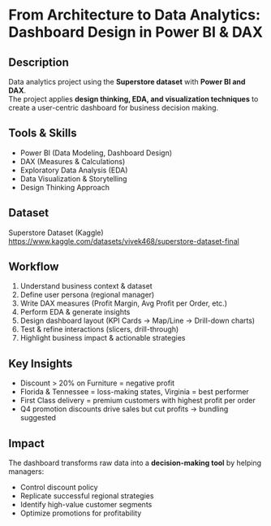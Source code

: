# From Architecture to Data Analytics: Dashboard Design in Power BI & DAX

## Description
Data analytics project using the **Superstore dataset** with **Power BI and DAX**.  
The project applies **design thinking, EDA, and visualization techniques** to create a user-centric dashboard for business decision making.

## Tools & Skills
- Power BI (Data Modeling, Dashboard Design)
- DAX (Measures & Calculations)
- Exploratory Data Analysis (EDA)
- Data Visualization & Storytelling
- Design Thinking Approach

## Dataset
Superstore Dataset (Kaggle)  
https://www.kaggle.com/datasets/vivek468/superstore-dataset-final

## Workflow
1. Understand business context & dataset  
2. Define user persona (regional manager)  
3. Write DAX measures (Profit Margin, Avg Profit per Order, etc.)  
4. Perform EDA & generate insights  
5. Design dashboard layout (KPI Cards → Map/Line → Drill-down charts)  
6. Test & refine interactions (slicers, drill-through)  
7. Highlight business impact & actionable strategies

## Key Insights
- Discount > 20% on Furniture = negative profit  
- Florida & Tennessee = loss-making states, Virginia = best performer  
- First Class delivery = premium customers with highest profit per order  
- Q4 promotion discounts drive sales but cut profits → bundling suggested  

## Impact
The dashboard transforms raw data into a **decision-making tool** by helping managers:  
- Control discount policy  
- Replicate successful regional strategies  
- Identify high-value customer segments  
- Optimize promotions for profitability
